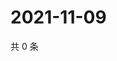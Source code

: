 # 2021-11-09

共 0 条

<!-- BEGIN WEIBO -->
<!-- 最后更新时间 Tue Nov 09 2021 20:22:50 GMT+0800 (China Standard Time) -->

<!-- END WEIBO -->
